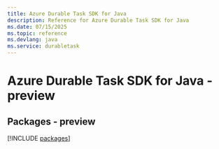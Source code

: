 ```yaml
---
title: Azure Durable Task SDK for Java
description: Reference for Azure Durable Task SDK for Java
ms.date: 07/15/2025
ms.topic: reference
ms.devlang: java
ms.service: durabletask
---
```

# Azure Durable Task SDK for Java - preview
## Packages - preview
[!INCLUDE [packages](durable-task-index.md)]